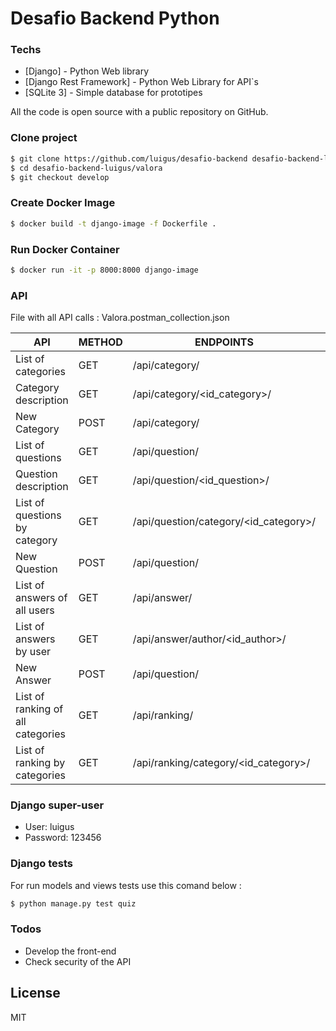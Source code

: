 # Desafio Backend Python

### Techs

* [Django] - Python Web library 
* [Django Rest Framework] - Python Web Library for API`s 
* [SQLite 3] - Simple database for prototipes

All the code is open source with a public repository on GitHub.

### Clone project

```sh
$ git clone https://github.com/luigus/desafio-backend desafio-backend-luigus 
$ cd desafio-backend-luigus/valora
$ git checkout develop
```
### Create Docker Image
```sh
$ docker build -t django-image -f Dockerfile .
```
### Run Docker Container
```sh
$ docker run -it -p 8000:8000 django-image
```

### API
 File with all API calls : Valora.postman_collection.json

| API | METHOD | ENDPOINTS | USER | 
| ------ | ------ |------ |------ |
| List of categories | GET | /api/category/ | Player/Admin | 
| Category description | GET |/api/category/<id_category>/ | Player/Admin | 
| New Category | POST |/api/category/ | Admin | 
| List of questions | GET | /api/question/ | Player/Admin | 
| Question description | GET |/api/question/<id_question>/ | Player/Admin | 
| List of questions by category| GET | /api/question/category/<id_category>/ | Player/Admin | 
| New Question | POST |/api/question/ | Admin | 
| List of answers of all users | GET | /api/answer/ | Player/Admin | 
| List of answers by user | GET |/api/answer/author/<id_author>/ | Player/Admin | 
| New Answer | POST |/api/question/ | Player/Admin | 
| List of ranking of all categories | GET |/api/ranking/ | Player/Admin | 
| List of ranking by categories | GET |/api/ranking/category/<id_category>/ | Player/Admin | 


### Django super-user

* User: luigus
* Password: 123456

### Django tests
For run models and views tests use this comand below :
```sh
$ python manage.py test quiz
```

### Todos
 - Develop the front-end
 - Check security of the API

License
----

MIT

   
   
